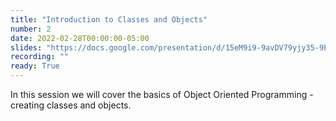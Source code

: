 ```yaml
---
title: "Introduction to Classes and Objects"
number: 2
date: 2022-02-28T00:00:00-05:00
slides: "https://docs.google.com/presentation/d/15eM9i9-9avDV79yjy35-9EHDj5O0a8xD2VpStCrb9Eo/edit?usp=sharing"
recording: ""
ready: True
---
```


In this session we will cover the basics of Object Oriented Programming - creating classes and objects.
